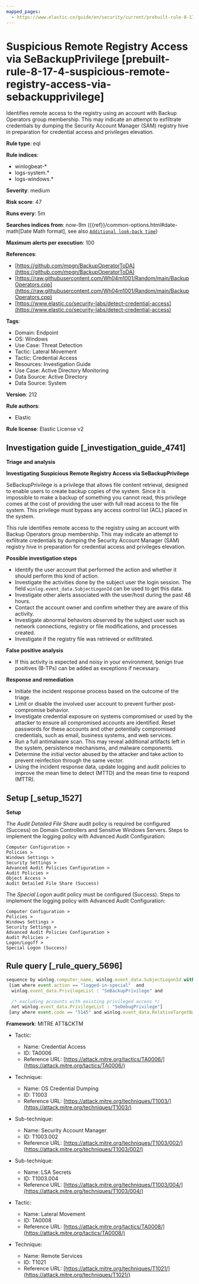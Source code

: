 ```yaml
---
mapped_pages:
  - https://www.elastic.co/guide/en/security/current/prebuilt-rule-8-17-4-suspicious-remote-registry-access-via-sebackupprivilege.html
---
```


# Suspicious Remote Registry Access via SeBackupPrivilege [prebuilt-rule-8-17-4-suspicious-remote-registry-access-via-sebackupprivilege]

Identifies remote access to the registry using an account with Backup Operators group membership. This may indicate an attempt to exfiltrate credentials by dumping the Security Account Manager (SAM) registry hive in preparation for credential access and privileges elevation.

**Rule type**: eql

**Rule indices**:

* winlogbeat-*
* logs-system.*
* logs-windows.*

**Severity**: medium

**Risk score**: 47

**Runs every**: 5m

**Searches indices from**: now-9m ({{ref}}/common-options.html#date-math[Date Math format], see also [`Additional look-back time`](docs-content://solutions/security/detect-and-alert/create-detection-rule.md#rule-schedule))

**Maximum alerts per execution**: 100

**References**:

* [https://github.com/mpgn/BackupOperatorToDA](https://github.com/mpgn/BackupOperatorToDA)
* [https://raw.githubusercontent.com/Wh04m1001/Random/main/BackupOperators.cpp](https://raw.githubusercontent.com/Wh04m1001/Random/main/BackupOperators.cpp)
* [https://www.elastic.co/security-labs/detect-credential-access](https://www.elastic.co/security-labs/detect-credential-access)

**Tags**:

* Domain: Endpoint
* OS: Windows
* Use Case: Threat Detection
* Tactic: Lateral Movement
* Tactic: Credential Access
* Resources: Investigation Guide
* Use Case: Active Directory Monitoring
* Data Source: Active Directory
* Data Source: System

**Version**: 212

**Rule authors**:

* Elastic

**Rule license**: Elastic License v2

## Investigation guide [_investigation_guide_4741]

**Triage and analysis**

**Investigating Suspicious Remote Registry Access via SeBackupPrivilege**

SeBackupPrivilege is a privilege that allows file content retrieval, designed to enable users to create backup copies of the system. Since it is impossible to make a backup of something you cannot read, this privilege comes at the cost of providing the user with full read access to the file system. This privilege must bypass any access control list (ACL) placed in the system.

This rule identifies remote access to the registry using an account with Backup Operators group membership. This may indicate an attempt to exfiltrate credentials by dumping the Security Account Manager (SAM) registry hive in preparation for credential access and privileges elevation.

**Possible investigation steps**

* Identify the user account that performed the action and whether it should perform this kind of action.
* Investigate the activities done by the subject user the login session. The field `winlog.event_data.SubjectLogonId` can be used to get this data.
* Investigate other alerts associated with the user/host during the past 48 hours.
* Contact the account owner and confirm whether they are aware of this activity.
* Investigate abnormal behaviors observed by the subject user such as network connections, registry or file modifications, and processes created.
* Investigate if the registry file was retrieved or exfiltrated.

**False positive analysis**

* If this activity is expected and noisy in your environment, benign true positives (B-TPs) can be added as exceptions if necessary.

**Response and remediation**

* Initiate the incident response process based on the outcome of the triage.
* Limit or disable the involved user account to prevent further post-compromise behavior.
* Investigate credential exposure on systems compromised or used by the attacker to ensure all compromised accounts are identified. Reset passwords for these accounts and other potentially compromised credentials, such as email, business systems, and web services.
* Run a full antimalware scan. This may reveal additional artifacts left in the system, persistence mechanisms, and malware components.
* Determine the initial vector abused by the attacker and take action to prevent reinfection through the same vector.
* Using the incident response data, update logging and audit policies to improve the mean time to detect (MTTD) and the mean time to respond (MTTR).


## Setup [_setup_1527]

**Setup**

The *Audit Detailed File Share* audit policy is required be configured (Success) on Domain Controllers and Sensitive Windows Servers. Steps to implement the logging policy with Advanced Audit Configuration:

```
Computer Configuration >
Policies >
Windows Settings >
Security Settings >
Advanced Audit Policies Configuration >
Audit Policies >
Object Access >
Audit Detailed File Share (Success)
```

The *Special Logon* audit policy must be configured (Success). Steps to implement the logging policy with Advanced Audit Configuration:

```
Computer Configuration >
Policies >
Windows Settings >
Security Settings >
Advanced Audit Policies Configuration >
Audit Policies >
Logon/Logoff >
Special Logon (Success)
```


## Rule query [_rule_query_5696]

```js
sequence by winlog.computer_name, winlog.event_data.SubjectLogonId with maxspan=1m
 [iam where event.action == "logged-in-special"  and
  winlog.event_data.PrivilegeList : "SeBackupPrivilege" and

  /* excluding accounts with existing privileged access */
  not winlog.event_data.PrivilegeList : "SeDebugPrivilege"]
 [any where event.code == "5145" and winlog.event_data.RelativeTargetName : "winreg"]
```

**Framework**: MITRE ATT&CKTM

* Tactic:

    * Name: Credential Access
    * ID: TA0006
    * Reference URL: [https://attack.mitre.org/tactics/TA0006/](https://attack.mitre.org/tactics/TA0006/)

* Technique:

    * Name: OS Credential Dumping
    * ID: T1003
    * Reference URL: [https://attack.mitre.org/techniques/T1003/](https://attack.mitre.org/techniques/T1003/)

* Sub-technique:

    * Name: Security Account Manager
    * ID: T1003.002
    * Reference URL: [https://attack.mitre.org/techniques/T1003/002/](https://attack.mitre.org/techniques/T1003/002/)

* Sub-technique:

    * Name: LSA Secrets
    * ID: T1003.004
    * Reference URL: [https://attack.mitre.org/techniques/T1003/004/](https://attack.mitre.org/techniques/T1003/004/)

* Tactic:

    * Name: Lateral Movement
    * ID: TA0008
    * Reference URL: [https://attack.mitre.org/tactics/TA0008/](https://attack.mitre.org/tactics/TA0008/)

* Technique:

    * Name: Remote Services
    * ID: T1021
    * Reference URL: [https://attack.mitre.org/techniques/T1021/](https://attack.mitre.org/techniques/T1021/)



